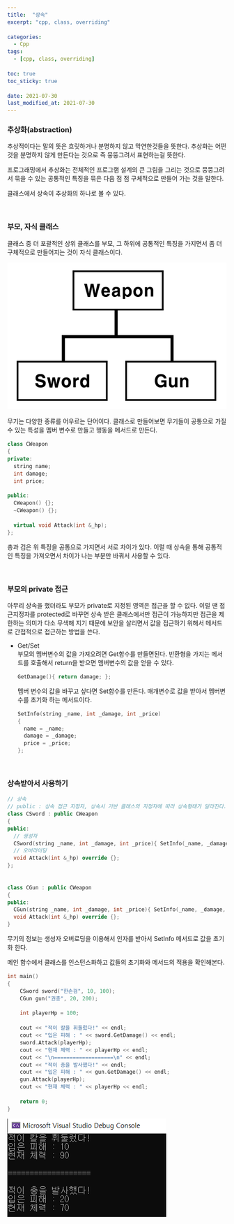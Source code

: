```yaml
---
title:  "상속"
excerpt: "cpp, class, overriding"

categories:
  - Cpp
tags:
  - [cpp, class, overriding]

toc: true
toc_sticky: true
 
date: 2021-07-30
last_modified_at: 2021-07-30
---  
```


### 추상화(abstraction)
추상적이다는 말의 뜻은 흐릿하거나 분명하지 않고 막연한것들을 뜻한다. 추상화는 어떤것을 분명하지 않게 만든다는 것으로 즉 뭉뚱그려서 표현하는걸 뜻한다.  

프로그래밍에서 추상화는 전체적인 프로그램 설계의 큰 그림을 그리는 것으로 뭉뚱그려서 묶을 수 있는 공통적인 특징을 묶은 다음 점 점 구체적으로 만들어 가는 것을 말한다.  

클래스에서 상속이 추상화의 하나로 볼 수 있다.  

<br/>

### 부모, 자식 클래스
클래스 중 더 포괄적인 상위 클래스를 부모, 그 하위에 공통적인 특징을 가지면서 좀 더 구체적으로 만들어지는 것이 자식 클래스이다.  


![inheritance](/assets/images/20210730_Posting/1.png)  

무기는 다양한 종류를 어우르는 단어이다. 클래스로 만들어보면 무기들이 공통으로 가질 수 있는 특성을 멤버 변수로 만들고 행동을 메서드로 만든다.

```cpp
class CWeapon
{
private:
  string name;
  int damage;
  int price;

public:
  CWeapon() {};
  ~CWeapon() {};

  virtual void Attack(int &_hp);
};
```

총과 검은 위 특징을 공통으로 가지면서 서로 차이가 있다. 이럴 때 상속을 통해 공통적인 특징을 가져오면서 차이가 나는 부분만 바꿔서 사용할 수 있다.

<br/>

### 부모의 private 접근
아무리 상속을 했더라도 부모가 private로 지정된 영역은 접근을 할 수 없다. 이럴 땐 접근지정자를 protected로 바꾸면 상속 받은 클래스에서만 접근이 가능하지만 접근을 제한하는 의미가 다소 무색해 지기 때문에 보안을 살리면서 값을 접근하기 위해서 메서드로 간접적으로 접근하는 방법을 쓴다.  

* Get/Set  
  부모의 멤버변수의 값을 가져오려면 Get함수를 만들면된다.  반환형을 가지는 메서드를 호출해서 return을 받으면 멤버변수의 값을 얻을 수 있다.

  ```cpp
  GetDamage(){ return damage; };
  ```

  멤버 변수의 값을 바꾸고 싶다면 Set함수를 만든다. 매개변수로 값을 받아서 멤버변수를 초기화 하는 메서드이다.

  ```cpp
  SetInfo(string _name, int _damage, int _price)
  {
    name = _name;
    damage = _damage;
    price = _price;
  };
  ```

<br/>

### 상속받아서 사용하기

```cpp
// 상속
// public : 상속 접근 지정자, 상속시 기반 클래스의 지정자에 따라 상속형태가 달라진다.
class CSword : public CWeapon
{
public:
  // 생성자
  CSword(string _name, int _damage, int _price){ SetInfo(_name, _damage, _price); };
  // 오버라이딩
  void Attack(int &_hp) override {};
};


class CGun : public CWeapon
{
public:
  CGun(string _name, int _damage, int _price){ SetInfo(_name, _damage, _price); };
  void Attack(int &_hp) override {};
}
```

무기의 정보는 생성자 오버로딩을 이용해서 인자를 받아서 SetInfo 메서드로 값을 초기화 한다.  

메인 함수에서 클래스를 인스턴스화하고 값들의 초기화와 메서드의 적용을 확인해본다.

```cpp
int main()
{
	CSword sword("한손검", 10, 100);
	CGun gun("권총", 20, 200);

	int playerHp = 100;

	cout << "적이 칼을 휘둘렀다!" << endl;
	cout << "입은 피해 : " << sword.GetDamage() << endl;
	sword.Attack(playerHp);
	cout << "현재 체력 : " << playerHp << endl;
	cout << "\n===================\n" << endl;
	cout << "적이 총을 발사했다!" << endl;
	cout << "입은 피해 : " << gun.GetDamage() << endl;
	gun.Attack(playerHp);
	cout << "현재 체력 : " << playerHp << endl;

	return 0;
}
```

![console](/assets/images/20210730_Posting/2.png) 
